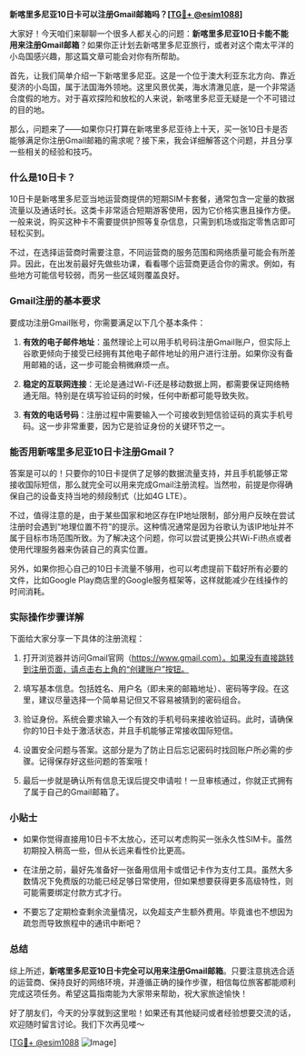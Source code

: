 **新喀里多尼亚10日卡可以注册Gmail邮箱吗？[[TG💪+ @esim1088](https://t.me/s/esim1088)]**

大家好！今天咱们来聊聊一个很多人都关心的问题：**新喀里多尼亚10日卡能不能用来注册Gmail邮箱**？如果你正计划去新喀里多尼亚旅行，或者对这个南太平洋的小岛国感兴趣，那这篇文章可能会对你有所帮助。

首先，让我们简单介绍一下新喀里多尼亚。这是一个位于澳大利亚东北方向、靠近斐济的小岛国，属于法国海外领地。这里风景优美，海水清澈见底，是一个非常适合度假的地方。对于喜欢探险和放松的人来说，新喀里多尼亚无疑是一个不可错过的目的地。

那么，问题来了——如果你只打算在新喀里多尼亚待上十天，买一张10日卡是否能够满足你注册Gmail邮箱的需求呢？接下来，我会详细解答这个问题，并且分享一些相关的经验和技巧。

### 什么是10日卡？

10日卡是新喀里多尼亚当地运营商提供的短期SIM卡套餐，通常包含一定量的数据流量以及通话时长。这类卡非常适合短期游客使用，因为它价格实惠且操作方便。一般来说，购买这种卡不需要提供护照等复杂信息，只需到机场或指定零售店即可轻松买到。

不过，在选择运营商时需要注意，不同运营商的服务范围和网络质量可能会有所差异。因此，在出发前最好先做些功课，看看哪个运营商更适合你的需求。例如，有些地方可能信号较弱，而另一些区域则覆盖良好。

### Gmail注册的基本要求

要成功注册Gmail账号，你需要满足以下几个基本条件：

1. **有效的电子邮件地址**：虽然理论上可以用手机号码注册Gmail账户，但实际上谷歌更倾向于接受已经拥有其他电子邮件地址的用户进行注册。如果你没有备用邮箱的话，这一步可能会稍微麻烦一点。
   
2. **稳定的互联网连接**：无论是通过Wi-Fi还是移动数据上网，都需要保证网络畅通无阻。特别是在填写验证码的时候，任何中断都可能导致失败。

3. **有效的电话号码**：注册过程中需要输入一个可接收到短信验证码的真实手机号码。这一步非常重要，因为它是验证身份的关键环节之一。

### 能否用新喀里多尼亚10日卡注册Gmail？

答案是可以的！只要你的10日卡提供了足够的数据流量支持，并且手机能够正常接收国际短信，那么就完全可以用来完成Gmail注册流程。当然啦，前提是你得确保自己的设备支持当地的频段制式（比如4G LTE）。

不过，值得注意的是，由于某些国家和地区存在IP地址限制，部分用户反映在尝试注册时会遇到“地理位置不符”的提示。这种情况通常是因为谷歌认为该IP地址并不属于目标市场范围所致。为了解决这个问题，你可以尝试更换公共Wi-Fi热点或者使用代理服务器来伪装自己的真实位置。

另外，如果你担心自己的10日卡流量不够用，也可以考虑提前下载好所有必要的文件，比如Google Play商店里的Google服务框架等，这样就能减少在线操作的时间消耗。

### 实际操作步骤详解

下面给大家分享一下具体的注册流程：

1. 打开浏览器并访问Gmail官网（https://www.gmail.com）。如果没有直接跳转到注册页面，请点击右上角的“创建账户”按钮。

2. 填写基本信息。包括姓名、用户名（即未来的邮箱地址）、密码等字段。在这里，建议尽量选择一个简单易记但又不容易被猜到的密码组合。

3. 验证身份。系统会要求输入一个有效的手机号码来接收验证码。此时，请确保你的10日卡处于激活状态，并且手机能够正常接收国际短信。

4. 设置安全问题与答案。这部分是为了防止日后忘记密码时找回账户所必需的步骤。记得保存好这些问题的答案哦！

5. 最后一步就是确认所有信息无误后提交申请啦！一旦审核通过，你就正式拥有了属于自己的Gmail邮箱了。

### 小贴士

- 如果你觉得直接用10日卡不太放心，还可以考虑购买一张永久性SIM卡。虽然初期投入稍高一些，但从长远来看性价比更高。
  
- 在注册之前，最好先准备好一张备用信用卡或借记卡作为支付工具。虽然大多数情况下免费版的功能已经足够日常使用，但如果想要获得更多高级特性，则可能需要绑定付款方式才行。

- 不要忘了定期检查剩余流量情况，以免超支产生额外费用。毕竟谁也不想因为疏忽而导致旅程中的通讯中断吧？

### 总结

综上所述，**新喀里多尼亚10日卡完全可以用来注册Gmail邮箱**。只要注意挑选合适的运营商、保持良好的网络环境，并遵循正确的操作步骤，相信每位旅客都能顺利完成这项任务。希望这篇指南能为大家带来帮助，祝大家旅途愉快！

好了朋友们，今天的分享就到这里啦！如果还有其他疑问或者经验想要交流的话，欢迎随时留言讨论。我们下次再见喽～  

[[TG💪+ @esim1088](https://t.me/s/esim1088) ![Image](https://i.postimg.cc/4NQfJmqS/Snipaste-2025-05-13-00-14-12.png)]